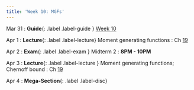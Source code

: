 ```yaml
---
title: 'Week 10: MGFs'
---
```


Mar 31
: **Guide**{: .label .label-guide } [Week 10](/assets/guides/spring25/week10.pdf)

Apr 1
: **Lecture**{: .label .label-lecture} Moment generating functions
    : Ch [19](http://prob140.org/textbook/content/Chapter_19/00_Distributions_of_Sums.html)

Apr 2
: **Exam**{: .label .label-exam } Midterm 2
    : **8PM - 10PM**

Apr 3
: **Lecture**{: .label .label-lecture } Moment generating functions; Chernoff bound
    : Ch [19](http://prob140.org/textbook/content/Chapter_19/00_Distributions_of_Sums.html)    

Apr 4
: **Mega-Section**{: .label .label-disc}
